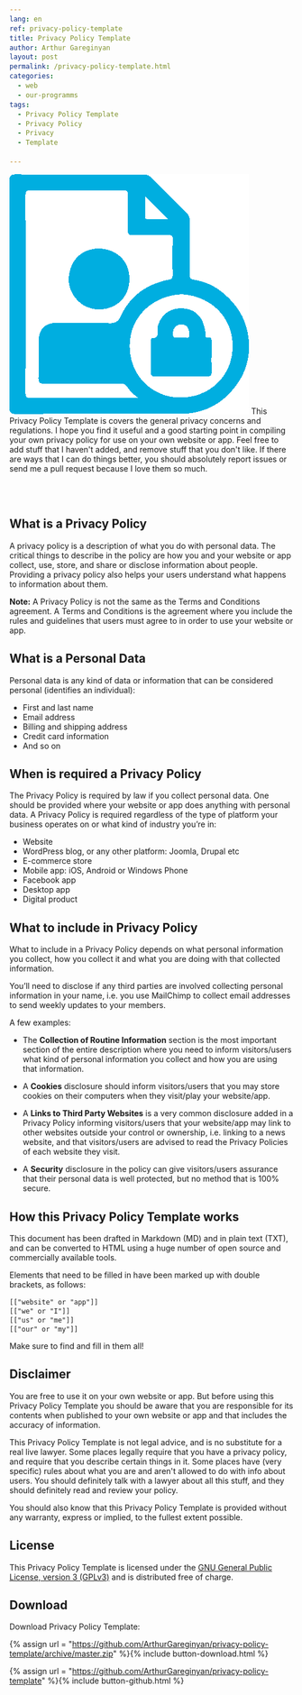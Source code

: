 ```yaml
---
lang: en
ref: privacy-policy-template
title: Privacy Policy Template
author: Arthur Gareginyan
layout: post
permalink: /privacy-policy-template.html
categories:
  - web
  - our-programms
tags:
  - Privacy Policy Template
  - Privacy Policy
  - Privacy
  - Template

---
```


![thumb](/images/thumbnail/privacy-policy-template.png)
This Privacy Policy Template is covers the general privacy concerns and regulations. I hope you find it useful and a good starting point in compiling your own privacy policy for use on your own website or app. Feel free to add stuff that I haven't added, and remove stuff that you don't like. If there are ways that I can do things better, you should absolutely report issues or send me a pull request because I love them so much.

<br><br>

## What is a Privacy Policy

A privacy policy is a description of what you do with personal data.  The critical things to describe in the policy are how you and your website or app collect, use, store, and share or disclose information about people. Providing a privacy policy also helps your users understand what happens to information about them.

**Note:** A Privacy Policy is not the same as the Terms and Conditions agreement. A Terms and Conditions is the agreement where you include the rules and guidelines that users must agree to in order to use your website or app.


## What is a Personal Data

Personal data is any kind of data or information that can be considered personal (identifies an individual):

* First and last name
* Email address
* Billing and shipping address
* Credit card information
* And so on


## When is required a Privacy Policy

The Privacy Policy is required by law if you collect personal data. One should be provided where your website or app does anything with personal data. A Privacy Policy is required regardless of the type of platform your business operates on or what kind of industry you’re in:

* Website
* WordPress blog, or any other platform: Joomla, Drupal etc
* E-commerce store
* Mobile app: iOS, Android or Windows Phone
* Facebook app
* Desktop app
* Digital product


## What to include in Privacy Policy

What to include in a Privacy Policy depends on what personal information you collect, how you collect it and what you are doing with that collected information.

You’ll need to disclose if any third parties are involved collecting personal information in your name, i.e. you use MailChimp to collect email addresses to send weekly updates to your members.

A few examples:

* The **Collection of Routine Information** section is the most important section of the entire description where you need to inform visitors/users what kind of personal information you collect and how you are using that information.

* A **Cookies** disclosure should inform visitors/users that you may store cookies on their computers when they visit/play your website/app.

* A **Links to Third Party Websites** is a very common disclosure added in a Privacy Policy informing visitors/users that your website/app may link to other websites outside your control or ownership, i.e. linking to a news website, and that visitors/users are advised to read the Privacy Policies of each website they visit.

* A **Security** disclosure in the policy can give visitors/users assurance that their personal data is well protected, but no method that is 100% secure.


## How this Privacy Policy Template works

This document has been drafted in Markdown (MD) and in plain text (TXT), and can be converted to HTML using a huge number of open source and commercially available tools.

Elements that need to be filled in have been marked up with double brackets, as follows:

	[["website" or "app"]]
	[["we" or "I"]]
	[["us" or "me"]]
	[["our" or "my"]]

Make sure to find and fill in them all!


## Disclaimer

You are free to use it on your own website or app. But before using this Privacy Policy Template you should be aware that you are responsible for its contents when published to your own website or app and that includes the accuracy of information.

This Privacy Policy Template is not legal advice, and is no substitute for a real live lawyer. Some places legally require that you have a privacy policy, and require that you describe certain things in it. Some places have (very specific) rules about what you are and aren't allowed to do with info about users. You should definitely talk with a lawyer about all this stuff, and they should definitely read and review your policy.

You should also know that this Privacy Policy Template is provided without any warranty, express or implied, to the fullest extent possible.


## License

This Privacy Policy Template is licensed under the [GNU General Public License, version 3 (GPLv3)](http://www.gnu.org/licenses/gpl-3.0.html) and is distributed free of charge.


## Download

Download Privacy Policy Template:

{% assign url = "https://github.com/ArthurGareginyan/privacy-policy-template/archive/master.zip" %}{% include button-download.html %}

{% assign url = "https://github.com/ArthurGareginyan/privacy-policy-template" %}{% include button-github.html %}
